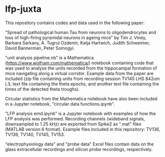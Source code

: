 # lfp-juxta

This repository contains codes and data used in the following paper:

"Spread of pathological human Tau from neurons to oligodendrocytes and loss of high-firing pyramidal neurons in ageing mice" by Tim J. Viney, Barbara Sarkany, A. Tugrul Ozdemir, Katja Hartwich, Judith Schweimer, David Bannerman, Peter Somogyi.

"unit analysis pipeline.nb" is a Mathematica (https://www.wolfram.com/mathematica/) notebook containing code that was used to analyse the units recorded from the hippocampal formation of mice navigating along a virtual corridor. Example data from the paper are included (zip file containing units from recording session TV145 LHS 842um L3, text file containing the theta epochs, and another text file containing the times of the detected theta troughs).

Circular statistics from the Mathematica notebook have also been included in a Jupyter notebook, "circular data functions.ipynb".

"LFP analysis emd.ipynb" is a Jupyter notebook with examples of how the LFP analysis was performed. Recording channels (wideband signals, downsampled to 1.25 kHz) are exported from Spike2 as ".mat" files (MATLAB version 6 format). Example files included in this repository: TV136, TV139, TV140, TV145, TV153.

"electrophysiology data" and "probe data" Excel files contain data on the glass extracellular recordings and silicon probe recordings, respectively.
